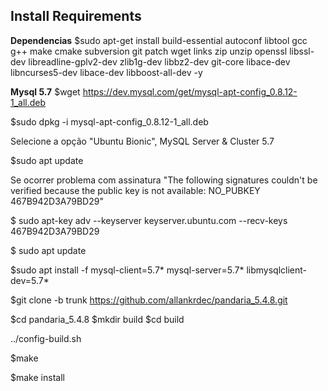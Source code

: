 
## Install Requirements ##
**Dependencias**
$sudo apt-get install build-essential autoconf libtool gcc g++ make cmake subversion git patch wget links zip unzip openssl libssl-dev libreadline-gplv2-dev zlib1g-dev libbz2-dev git-core libace-dev libncurses5-dev libace-dev libboost-all-dev -y

**Mysql 5.7**
$wget https://dev.mysql.com/get/mysql-apt-config_0.8.12-1_all.deb

$sudo dpkg -i mysql-apt-config_0.8.12-1_all.deb

Selecione a opção "Ubuntu Bionic", MySQL Server & Cluster 5.7
 
$sudo apt update

Se ocorrer problema com assinatura "The following signatures couldn't be verified because the public key is not available: NO_PUBKEY 467B942D3A79BD29" 

$ sudo apt-key adv --keyserver keyserver.ubuntu.com --recv-keys 467B942D3A79BD29

$ sudo apt update

$sudo apt install -f mysql-client=5.7* mysql-server=5.7* libmysqlclient-dev=5.7*

$git clone -b trunk https://github.com/allankrdec/pandaria_5.4.8.git

$cd pandaria_5.4.8
$mkdir build
$cd build

../config-build.sh

$make

$make install
